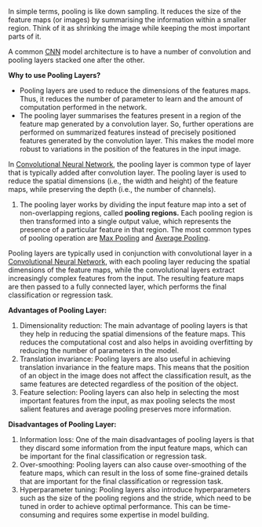 In simple terms, pooling is like down sampling. It reduces the size of the feature maps (or images) by summarising the information within a smaller region. Think of it as shrinking the image while keeping the most important parts of it.

A common [CNN](Convolutional%20Neural%20Network.md) model architecture is to have a number of convolution and pooling layers stacked one after the other.

**Why to use Pooling Layers?**
- Pooling layers are used to reduce the dimensions of the features maps. Thus, it reduces the number of parameter to learn and the amount of computation performed in the network.
- The pooling layer summarises the features present in a region of the feature map generated by a convolution layer. So, further operations are performed on summarized features instead of precisely positioned features generated by the convolution layer. This makes the model more robust to variations in the position of the features in the input image.

In [Convolutional Neural Network](Convolutional%20Neural%20Network.md), the pooling layer is common type of layer that is typically added after convolution layer. The pooling layer is used to reduce the spatial dimensions (i.e., the width and height) of the feature maps, while preserving the depth (i.e., the number of channels).
1. The pooling layer works by dividing the input feature map into a set of non-overlapping regions, called **pooling regions.** Each pooling region is then transformed into a single output value, which represents the presence of a particular feature in that region. The most common types of pooling operation are [Max Pooling](Max%20Pooling.md) and [Average Pooling](Average%20Pooling.md).

Pooling layers are typically used in conjunction with convolutional layer in a [Convolutional Neural Network](Convolutional%20Neural%20Network.md), with each pooling layer reducing the spatial dimensions of the feature maps, while the convolutional layers extract increasingly complex features from the input. The resulting feature maps are then passed to a fully connected layer, which performs the final classification or regression task.

**Advantages of Pooling Layer:**
1. Dimensionality reduction: The main advantage of pooling layers is that they help in reducing the spatial dimensions of the feature maps. This reduces the computational cost and also helps in avoiding overfitting by reducing the number of parameters in the model.
2. Translation invariance: Pooling layers are also useful in achieving translation invariance in the feature maps. This means that the position of an object in the image does not affect the classification result, as the same features are detected regardless of the position of the object.
3. Feature selection: Pooling layers can also help in selecting the most important features from the input, as max pooling selects the most salient features and average pooling preserves more information.

**Disadvantages of Pooling Layer:**
1. Information loss: One of the main disadvantages of pooling layers is that they discard some information from the input feature maps, which can be important for the final classification or regression task.
2. Over-smoothing: Pooling layers can also cause over-smoothing of the feature maps, which can result in the loss of some fine-grained details that are important for the final classification or regression task.
3. Hyperparameter tuning: Pooling layers also introduce hyperparameters such as the size of the pooling regions and the stride, which need to be tuned in order to achieve optimal performance. This can be time-consuming and requires some expertise in model building.

